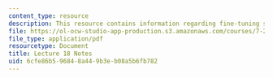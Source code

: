 ```yaml
---
content_type: resource
description: This resource contains information regarding fine-tuning synaptic connections.
file: https://ol-ocw-studio-app-production.s3.amazonaws.com/courses/7-29j-cellular-neurobiology-spring-2012/6cfe86b596848a449b3eb08a5b6fb782_MIT7_29JS12_lecture18.pdf
file_type: application/pdf
resourcetype: Document
title: Lecture 18 Notes
uid: 6cfe86b5-9684-8a44-9b3e-b08a5b6fb782
---
```

